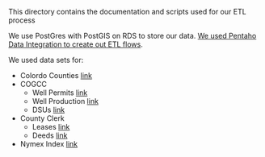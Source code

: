 This directory contains the documentation and scripts used for our ETL process

We use PostGres with PostGIS on RDS to store our data.
[We used Pentaho Data Integration to create out ETL flows](http://community.pentaho.com/projects/data-integration/).

We used data sets for:
  - Colordo Counties [link]()
  - COGCC
    - Well Permits [link]()
    - Well Production [link]()
    - DSUs [link]()
  - County Clerk
    - Leases [link]()
    - Deeds [link]()
  - Nymex Index [link]()
   
